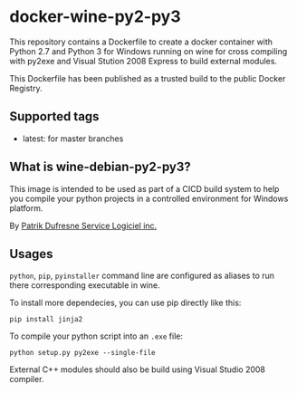 # docker-wine-py2-py3
This repository contains a Dockerfile to create a docker container with
Python 2.7 and Python 3 for Windows running on wine for cross compiling with
py2exe and Visual Stution 2008 Express to build external modules.

This Dockerfile has been published as a trusted build to the public Docker Registry.

## Supported tags
* latest: for master branches

## What is wine-debian-py2-py3?
This image is intended to be used as part of a CICD build system to help you
compile your python projects in a controlled environment for Windows platform.

By [Patrik Dufresne Service Logiciel inc.](http://www.patrikdufresne.com)

## Usages

`python`, `pip`, `pyinstaller` command line are configured as aliases to run
there corresponding executable in wine.

To install more dependecies, you can use pip directly like this:

    pip install jinja2

To compile your python script into an `.exe` file:

    python setup.py py2exe --single-file
    
External C++ modules should also be build using Visual Studio 2008 compiler.
